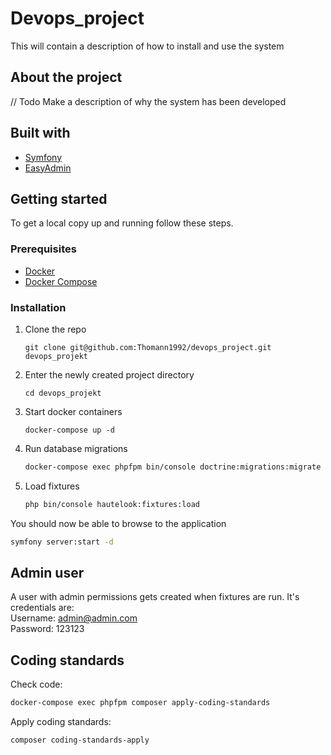 # Devops_project

This will contain a description of how to install and use the system

## About the project

// Todo
Make a description of why the system has been developed

## Built with

* [Symfony](https://symfony.com)
* [EasyAdmin](https://github.com/EasyCorp/EasyAdminBundle)

## Getting started

To get a local copy up and running follow these steps.

### Prerequisites

* [Docker](https://docs.docker.com/install/)
* [Docker Compose](https://docs.docker.com/compose/install/)

### Installation

1. Clone the repo

   ```shell
   git clone git@github.com:Thomann1992/devops_project.git devops_projekt
   ````

2. Enter the newly created project directory

   ```shell
   cd devops_projekt
   ```

3. Start docker containers

   ```shell
   docker-compose up -d
   ```

4. Run database migrations

   ```sh
   docker-compose exec phpfpm bin/console doctrine:migrations:migrate --no-interaction
   ```

5. Load fixtures

   ```sh
   php bin/console hautelook:fixtures:load
   ```

You should now be able to browse to the application

```sh
symfony server:start -d
```

## Admin user

A user with admin permissions gets created when fixtures are run.
It's credentials are:\
Username: admin@admin.com\
Password: 123123

## Coding standards

Check code:

```sh
docker-compose exec phpfpm composer apply-coding-standards
```

Apply coding standards:

```sh
composer coding-standards-apply
```
